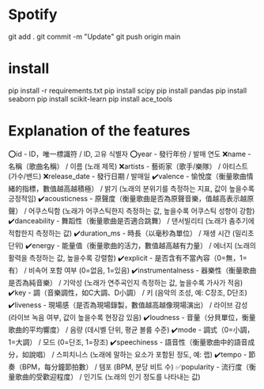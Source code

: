 # Spotify
git add . 
git commit -m "Update" 
git push origin main


# install
pip install -r requirements.txt
pip install scipy
pip install pandas
pip install seaborn
pip install scikit-learn
pip install ace_tools

# Explanation of the features

⭕id - ID，唯一標識符 / ID, 고유 식별자
⭕year - 發行年份 / 발매 연도
❌name - 名稱（歌曲名稱） / 이름 (노래 제목)
❌artists - 藝術家（歌手/樂隊） / 아티스트 (가수/밴드)
❌release_date - 發行日期 / 발매일
✔️valence - 愉悅度（衡量歌曲情緒的指標，數值越高越積極） / 밝기 (노래의 분위기를 측정하는 지표, 값이 높을수록 긍정적임)
✔️acousticness - 原聲度（衡量歌曲是否為原聲音樂，值越高表示越原聲） / 어쿠스틱함 (노래가 어쿠스틱한지 측정하는 값, 높을수록 어쿠스틱 성향이 강함)
✔️danceability - 舞蹈性（衡量歌曲是否適合跳舞） / 댄서빌리티 (노래가 춤추기에 적합한지 측정하는 값)
✔️duration_ms - 時長（以毫秒為單位） / 재생 시간 (밀리초 단위)
✔️energy - 能量值（衡量歌曲的活力，數值越高越有力量） / 에너지 (노래의 활력을 측정하는 값, 높을수록 강렬함)
✔️explicit - 是否含有不當內容（0=無，1=有） / 비속어 포함 여부 (0=없음, 1=있음)
✔️instrumentalness - 器樂性（衡量歌曲是否為純音樂） / 기악성 (노래가 연주곡인지 측정하는 값, 높을수록 가사가 적음)
✔️key - 調（音樂調性，如C大調、D小調） / 키 (음악의 조성, 예: C장조, D단조)
✔️liveness - 現場感（是否為現場錄製，數值越高越像現場演出） / 라이브 감성 (라이브 녹음 여부, 값이 높을수록 현장감 있음)
✔️loudness - 音量（分貝單位，衡量歌曲的平均響度） / 음량 (데시벨 단위, 평균 볼륨 수준)
✔️mode - 調式（0=小調，1=大調） / 모드 (0=단조, 1=장조)
✔️speechiness - 語音性（衡量歌曲中的語音成分，如說唱） / 스피치니스 (노래에 말하는 요소가 포함된 정도, 예: 랩)
✔️tempo - 節奏（BPM，每分鐘節拍數） / 템포 (BPM, 분당 비트 수)
✅popularity - 流行度（衡量歌曲的受歡迎程度） / 인기도 (노래의 인기 정도를 나타내는 값)